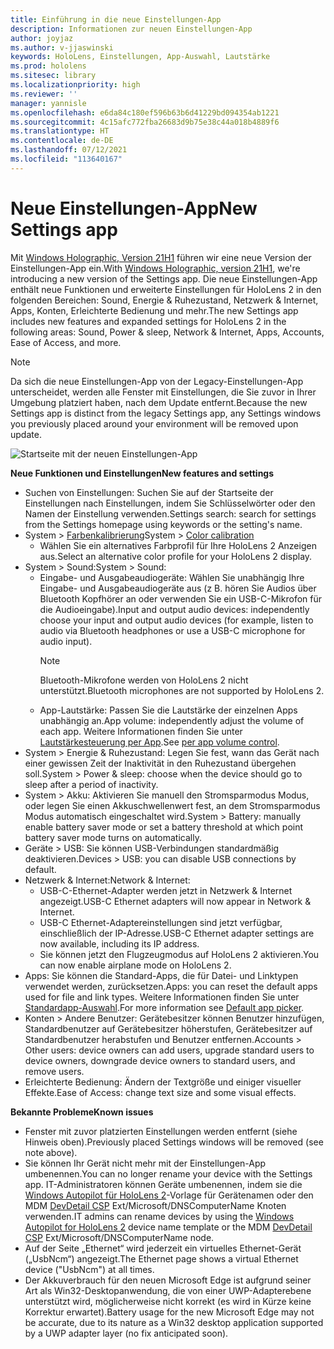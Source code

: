 ```yaml
---
title: Einführung in die neue Einstellungen-App
description: Informationen zur neuen Einstellungen-App
author: joyjaz
ms.author: v-jjaswinski
keywords: HoloLens, Einstellungen, App-Auswahl, Lautstärke
ms.prod: hololens
ms.sitesec: library
ms.localizationpriority: high
ms.reviewer: ''
manager: yannisle
ms.openlocfilehash: e6da84c180ef596b63b6d41229bd094354ab1221
ms.sourcegitcommit: 4c15afc772fba26683d9b75e38c44a018b4889f6
ms.translationtype: HT
ms.contentlocale: de-DE
ms.lasthandoff: 07/12/2021
ms.locfileid: "113640167"
---
```

# <a name="new-settings-app"></a><span data-ttu-id="30f4b-104">Neue Einstellungen-App</span><span class="sxs-lookup"><span data-stu-id="30f4b-104">New Settings app</span></span>

<span data-ttu-id="30f4b-105">Mit [Windows Holographic, Version 21H1](hololens-release-notes.md#windows-holographic-version-21h1) führen wir eine neue Version der Einstellungen-App ein.</span><span class="sxs-lookup"><span data-stu-id="30f4b-105">With [Windows Holographic, version 21H1](hololens-release-notes.md#windows-holographic-version-21h1), we're introducing a new version of the Settings app.</span></span> <span data-ttu-id="30f4b-106">Die neue Einstellungen-App enthält neue Funktionen und erweiterte Einstellungen für HoloLens 2 in den folgenden Bereichen: Sound, Energie & Ruhezustand, Netzwerk & Internet, Apps, Konten, Erleichterte Bedienung und mehr.</span><span class="sxs-lookup"><span data-stu-id="30f4b-106">The new Settings app includes new features and expanded settings for HoloLens 2 in the following areas: Sound, Power & sleep, Network & Internet, Apps, Accounts, Ease of Access, and more.</span></span>

> [!NOTE]
> <span data-ttu-id="30f4b-107">Da sich die neue Einstellungen-App von der Legacy-Einstellungen-App unterscheidet, werden alle Fenster mit Einstellungen, die Sie zuvor in Ihrer Umgebung platziert haben, nach dem Update entfernt.</span><span class="sxs-lookup"><span data-stu-id="30f4b-107">Because the new Settings app is distinct from the legacy Settings app, any Settings windows you previously placed around your environment will be removed upon update.</span></span>

![Startseite mit der neuen Einstellungen-App](images/new-settings-app.png)

<span data-ttu-id="30f4b-109">**Neue Funktionen und Einstellungen**</span><span class="sxs-lookup"><span data-stu-id="30f4b-109">**New features and settings**</span></span>
- <span data-ttu-id="30f4b-110">Suchen von Einstellungen: Suchen Sie auf der Startseite der Einstellungen nach Einstellungen, indem Sie Schlüsselwörter oder den Namen der Einstellung verwenden.</span><span class="sxs-lookup"><span data-stu-id="30f4b-110">Settings search: search for settings from the Settings homepage using keywords or the setting's name.</span></span>
- <span data-ttu-id="30f4b-111">System > [Farbenkalibrierung](hololens2-display.md#how-to-use-display-color-calibration)</span><span class="sxs-lookup"><span data-stu-id="30f4b-111">System > [Color calibration](hololens2-display.md#how-to-use-display-color-calibration)</span></span>
    - <span data-ttu-id="30f4b-112">Wählen Sie ein alternatives Farbprofil für Ihre HoloLens 2 Anzeigen aus.</span><span class="sxs-lookup"><span data-stu-id="30f4b-112">Select an alternative color profile for your HoloLens 2 display.</span></span>
- <span data-ttu-id="30f4b-113">System > Sound:</span><span class="sxs-lookup"><span data-stu-id="30f4b-113">System > Sound:</span></span>
  - <span data-ttu-id="30f4b-114">Eingabe- und Ausgabeaudiogeräte: Wählen Sie unabhängig Ihre Eingabe- und Ausgabeaudiogeräte aus (z B. hören Sie Audios über Bluetooth Kopfhörer an oder verwenden Sie ein USB-C-Mikrofon für die Audioeingabe).</span><span class="sxs-lookup"><span data-stu-id="30f4b-114">Input and output audio devices: independently choose your input and output audio devices (for example, listen to audio via Bluetooth headphones or use a USB-C microphone for audio input).</span></span>
    > [!NOTE]
    > <span data-ttu-id="30f4b-115">Bluetooth-Mikrofone werden von HoloLens 2 nicht unterstützt.</span><span class="sxs-lookup"><span data-stu-id="30f4b-115">Bluetooth microphones are not supported by HoloLens 2.</span></span>
  - <span data-ttu-id="30f4b-116">App-Lautstärke: Passen Sie die Lautstärke der einzelnen Apps unabhängig an.</span><span class="sxs-lookup"><span data-stu-id="30f4b-116">App volume: independently adjust the volume of each app.</span></span> <span data-ttu-id="30f4b-117">Weitere Informationen finden Sie unter[ Lautstärkesteuerung per App](holographic-home.md#per-app-volume-control).</span><span class="sxs-lookup"><span data-stu-id="30f4b-117">See [per app volume control](holographic-home.md#per-app-volume-control).</span></span>
- <span data-ttu-id="30f4b-118">System > Energie & Ruhezustand: Legen Sie fest, wann das Gerät nach einer gewissen Zeit der Inaktivität in den Ruhezustand übergehen soll.</span><span class="sxs-lookup"><span data-stu-id="30f4b-118">System > Power & sleep: choose when the device should go to sleep after a period of inactivity.</span></span>
- <span data-ttu-id="30f4b-119">System > Akku: Aktivieren Sie manuell den Stromsparmodus Modus, oder legen Sie einen Akkuschwellenwert fest, an dem Stromsparmodus Modus automatisch eingeschaltet wird.</span><span class="sxs-lookup"><span data-stu-id="30f4b-119">System > Battery: manually enable battery saver mode or set a battery threshold at which point battery saver mode turns on automatically.</span></span>
- <span data-ttu-id="30f4b-120">Geräte > USB: Sie können USB-Verbindungen standardmäßig deaktivieren.</span><span class="sxs-lookup"><span data-stu-id="30f4b-120">Devices > USB: you can disable USB connections by default.</span></span>
- <span data-ttu-id="30f4b-121">Netzwerk & Internet:</span><span class="sxs-lookup"><span data-stu-id="30f4b-121">Network & Internet:</span></span>
  - <span data-ttu-id="30f4b-122">USB-C-Ethernet-Adapter werden jetzt in Netzwerk & Internet angezeigt.</span><span class="sxs-lookup"><span data-stu-id="30f4b-122">USB-C Ethernet adapters will now appear in Network & Internet.</span></span>
  - <span data-ttu-id="30f4b-123">USB-C Ethernet-Adaptereinstellungen sind jetzt verfügbar, einschließlich der IP-Adresse.</span><span class="sxs-lookup"><span data-stu-id="30f4b-123">USB-C Ethernet adapter settings are now available, including its IP address.</span></span>
  - <span data-ttu-id="30f4b-124">Sie können jetzt den Flugzeugmodus auf HoloLens 2 aktivieren.</span><span class="sxs-lookup"><span data-stu-id="30f4b-124">You can now enable airplane mode on HoloLens 2.</span></span>
- <span data-ttu-id="30f4b-125">Apps: Sie können die Standard-Apps, die für Datei- und Linktypen verwendet werden, zurücksetzen.</span><span class="sxs-lookup"><span data-stu-id="30f4b-125">Apps: you can reset the default apps used for file and link types.</span></span> <span data-ttu-id="30f4b-126">Weitere Informationen finden Sie unter [Standardapp-Auswahl](holographic-home.md#default-app-picker).</span><span class="sxs-lookup"><span data-stu-id="30f4b-126">For more information see [Default app picker](holographic-home.md#default-app-picker).</span></span>
- <span data-ttu-id="30f4b-127">Konten > Andere Benutzer: Gerätebesitzer können Benutzer hinzufügen, Standardbenutzer auf Gerätebesitzer höherstufen, Gerätebesitzer auf Standardbenutzer herabstufen und Benutzer entfernen.</span><span class="sxs-lookup"><span data-stu-id="30f4b-127">Accounts > Other users: device owners can add users, upgrade standard users to device owners, downgrade device owners to standard users, and remove users.</span></span>
- <span data-ttu-id="30f4b-128">Erleichterte Bedienung: Ändern der Textgröße und einiger visueller Effekte.</span><span class="sxs-lookup"><span data-stu-id="30f4b-128">Ease of Access: change text size and some visual effects.</span></span>

<span data-ttu-id="30f4b-129">**Bekannte Probleme**</span><span class="sxs-lookup"><span data-stu-id="30f4b-129">**Known issues**</span></span>
- <span data-ttu-id="30f4b-130">Fenster mit zuvor platzierten Einstellungen werden entfernt (siehe Hinweis oben).</span><span class="sxs-lookup"><span data-stu-id="30f4b-130">Previously placed Settings windows will be removed (see note above).</span></span>
- <span data-ttu-id="30f4b-131">Sie können Ihr Gerät nicht mehr mit der Einstellungen-App umbenennen.</span><span class="sxs-lookup"><span data-stu-id="30f4b-131">You can no longer rename your device with the Settings app.</span></span> <span data-ttu-id="30f4b-132">IT-Administratoren können Geräte umbenennen, indem sie die [Windows Autopilot für HoloLens 2](hololens2-autopilot.md)-Vorlage für Gerätenamen oder den MDM [DevDetail CSP](/windows/client-management/mdm/devdetail-csp) Ext/Microsoft/DNSComputerName Knoten verwenden.</span><span class="sxs-lookup"><span data-stu-id="30f4b-132">IT admins can rename devices by using the [Windows Autopilot for HoloLens 2](hololens2-autopilot.md) device name template or the MDM [DevDetail CSP](/windows/client-management/mdm/devdetail-csp) Ext/Microsoft/DNSComputerName node.</span></span>
- <span data-ttu-id="30f4b-133">Auf der Seite „Ethernet“ wird jederzeit ein virtuelles Ethernet-Gerät („UsbNcm“) angezeigt.</span><span class="sxs-lookup"><span data-stu-id="30f4b-133">The Ethernet page shows a virtual Ethernet device ("UsbNcm") at all times.</span></span>
- <span data-ttu-id="30f4b-134">Der Akkuverbrauch für den neuen Microsoft Edge ist aufgrund seiner Art als Win32-Desktopanwendung, die von einer UWP-Adapterebene unterstützt wird, möglicherweise nicht korrekt (es wird in Kürze keine Korrektur erwartet).</span><span class="sxs-lookup"><span data-stu-id="30f4b-134">Battery usage for the new Microsoft Edge may not be accurate, due to its nature as a Win32 desktop application supported by a UWP adapter layer (no fix anticipated soon).</span></span>

